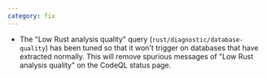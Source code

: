 ```yaml
---
category: fix
---
```

* The "Low Rust analysis quality" query (`rust/diagnostic/database-quality`) has been tuned so that it won't trigger on databases that have extracted normally. This will remove spurious messages of "Low Rust analysis quality" on the CodeQL status page.

